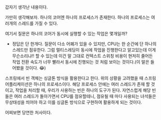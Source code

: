 갑자기 생각난 내용이다.

가만히 생각해보자. 하나의 코어엔 하나의 프로세스가 존재한다.
하나의 프로세스는 여러개의 스레드를 가질 수 있다.

여기서 질문은 하나의 코어가 동시에 실행할 수 있는 작업은 몇개일까?
- 정답은 단 한개다. 질문이 다소 어폐가 있을 수 있지만, CPU는 한 순간에 단 하나의 스레드만 점유한다.
  그럼 멀티스레딩이 동시에 작업을 진행한다고 알고있는데 이게 무슨소리냐!! 할 수 있는데 이건 말 그대로
  컨텍스트 스위칭 비용이 현저히 줄어든 작업 전환 속도가 너무 빨라서 동시에 진행되는 것 처럼 보이는 것이다.(이 말은 들어봤을 것이다. 😂)

스프링에서 빈 객체는 싱글톤 방식을 활용한다고 한다. 위의 상황을 고려했을 때 스프링 어플리케이션은 하나의 프로세스이다. 해당 프로세스 안에는 여러 스레드가 존재 할 것이고, 작업을 처리할 때, 우리가 사용하는 빈은 하나의 도구가 된다. 자연스럽게 해당 빈 들은 여러 스레드가 돌아가면서 CPU를 점유할테니, 점유될 때 마다 사용되는 녀석들은 무상태성을 띄어야 하고 이를 싱글톤 방식으로 구현하여 활용하게 되는 것이다.

어찌보면 당연한 처사이다.